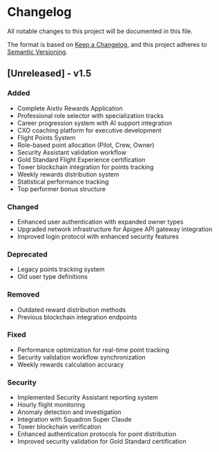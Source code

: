 # Changelog
All notable changes to this project will be documented in this file.

The format is based on [Keep a Changelog](https://keepachangelog.com/en/1.0.0/),
and this project adheres to [Semantic Versioning](https://semver.org/spec/v2.0.0.html).

## [Unreleased] - v1.5

### Added
- Complete Aixtiv Rewards Application
- Professional role selector with specialization tracks
- Career progression system with AI support integration
- CXO coaching platform for executive development
- Flight Points System
- Role-based point allocation (Pilot, Crew, Owner)
- Security Assistant validation workflow
- Gold Standard Flight Experience certification
- Tower blockchain integration for points tracking
- Weekly rewards distribution system
- Statistical performance tracking
- Top performer bonus structure

### Changed
- Enhanced user authentication with expanded owner types
- Upgraded network infrastructure for Apigee API gateway integration
- Improved login protocol with enhanced security features

### Deprecated
- Legacy points tracking system
- Old user type definitions

### Removed
- Outdated reward distribution methods
- Previous blockchain integration endpoints

### Fixed
- Performance optimization for real-time point tracking
- Security validation workflow synchronization
- Weekly rewards calculation accuracy

### Security
- Implemented Security Assistant reporting system
- Hourly flight monitoring
- Anomaly detection and investigation
- Integration with Squadron Super Claude
- Tower blockchain verification
- Enhanced authentication protocols for point distribution
- Improved security validation for Gold Standard certification

